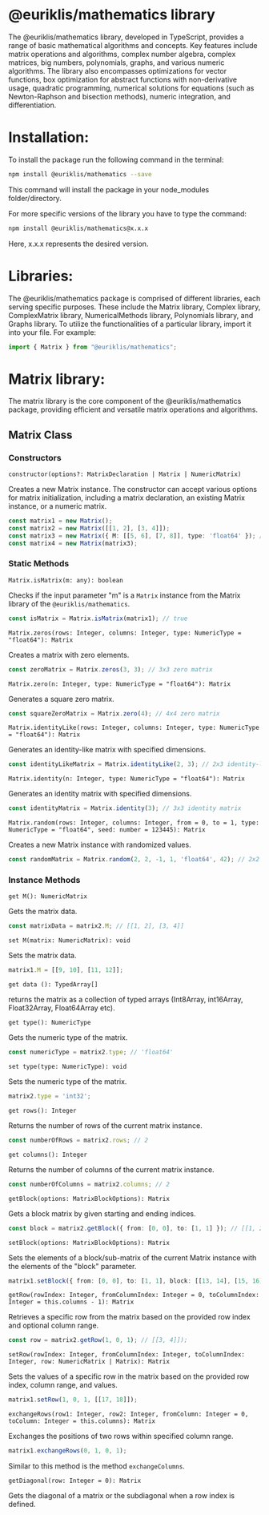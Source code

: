 # @euriklis/mathematics library

The @euriklis/mathematics library, developed in TypeScript, provides a range of basic mathematical algorithms and concepts. Key features include matrix operations and algorithms, complex number algebra, complex matrices, big numbers, polynomials, graphs, and various numeric algorithms. The library also encompasses optimizations for vector functions, box optimization for abstract functions with non-derivative usage, quadratic programming, numerical solutions for equations (such as Newton-Raphson and bisection methods), numeric integration, and differentiation.

# Installation: 

To install the package run the following command in the terminal:

```sh 
npm install @euriklis/mathematics --save
```

This command will install the package in your node_modules folder/directory.

For more specific versions of the library you have to type the command:

```sh 
npm install @euriklis/mathematics@x.x.x
```

Here, x.x.x represents the desired version.

# Libraries:

The @euriklis/mathematics package is comprised of different libraries, each serving specific purposes. These include the Matrix library, Complex library, ComplexMatrix library, NumericalMethods library, Polynomials library, and Graphs library. To utilize the functionalities of a particular library, import it into your file. For example:


```ts 
import { Matrix } from "@euriklis/mathematics";
```

# Matrix library:

The matrix library is the core component of the @euriklis/mathematics package, providing efficient and versatile matrix operations and algorithms.

## Matrix Class


### Constructors

`constructor(options?: MatrixDeclaration | Matrix | NumericMatrix)`

Creates a new Matrix instance. The constructor can accept various options for matrix initialization, including a matrix declaration, an existing Matrix instance, or a numeric matrix.


```ts 
const matrix1 = new Matrix();
const matrix2 = new Matrix([[1, 2], [3, 4]]);
const matrix3 = new Matrix({ M: [[5, 6], [7, 8]], type: 'float64' }); // other type options - 'float32', 'int8', 'int16', etc
const matrix4 = new Matrix(matrix3);
```

### Static Methods

`Matrix.isMatrix(m: any): boolean`


Checks if the input parameter "m" is a `Matrix` instance from the Matrix library of the `@euriklis/mathematics`.


```ts 
const isMatrix = Matrix.isMatrix(matrix1); // true
```

`Matrix.zeros(rows: Integer, columns: Integer, type: NumericType = "float64"): Matrix`



Creates a matrix with zero elements.


```ts 
const zeroMatrix = Matrix.zeros(3, 3); // 3x3 zero matrix
```

`Matrix.zero(n: Integer, type: NumericType = "float64"): Matrix`


Generates a square zero matrix.


```ts 
const squareZeroMatrix = Matrix.zero(4); // 4x4 zero matrix
```


`Matrix.identityLike(rows: Integer, columns: Integer, type: NumericType = "float64"): Matrix`


Generates an identity-like matrix with specified dimensions.


```ts 
const identityLikeMatrix = Matrix.identityLike(2, 3); // 2x3 identity-like matrix
```


`Matrix.identity(n: Integer, type: NumericType = "float64"): Matrix`


Generates an identity matrix with specified dimensions.


```ts 
const identityMatrix = Matrix.identity(3); // 3x3 identity matrix
```


`Matrix.random(rows: Integer, columns: Integer, from = 0, to = 1, type: NumericType = "float64", seed: number = 123445): Matrix`

Creates a new Matrix instance with randomized values.


```ts 
const randomMatrix = Matrix.random(2, 2, -1, 1, 'float64', 42); // 2x2 random matrix
```

### Instance Methods


`get M(): NumericMatrix`

Gets the matrix data.


```ts 
const matrixData = matrix2.M; // [[1, 2], [3, 4]]
```


`set M(matrix: NumericMatrix): void`


Sets the matrix data.


```ts 
matrix1.M = [[9, 10], [11, 12]];
```


`get data (): TypedArray[]`

returns the matrix as a collection of typed arrays (Int8Array, int16Array, Float32Array, Float64Array etc).


`get type(): NumericType`

Gets the numeric type of the matrix.


```ts 
const numericType = matrix2.type; // 'float64'
```


`set type(type: NumericType): void`

Sets the numeric type of the matrix.


```ts 
matrix2.type = 'int32';
```

`get rows(): Integer`

Returns the number of rows of the current matrix instance.

```ts 
const numberOfRows = matrix2.rows; // 2
```

`get columns(): Integer`

Returns the number of columns of the current matrix instance.

```ts 
const numberOfColumns = matrix2.columns; // 2
```


`getBlock(options: MatrixBlockOptions): Matrix`

Gets a block matrix by given starting and ending indices.


```ts 
const block = matrix2.getBlock({ from: [0, 0], to: [1, 1] }); // [[1, 2], [3, 4]]
```


`setBlock(options: MatrixBlockOptions): Matrix`

Sets the elements of a block/sub-matrix of the current Matrix instance with the elements of the "block" parameter.


```ts 
matrix1.setBlock({ from: [0, 0], to: [1, 1], block: [[13, 14], [15, 16]] });
```


`getRow(rowIndex: Integer, fromColumnIndex: Integer = 0, toColumnIndex: Integer = this.columns - 1): Matrix`

Retrieves a specific row from the matrix based on the provided row index and optional column range.


```ts 
const row = matrix2.getRow(1, 0, 1); // [[3, 4]]);
```


`setRow(rowIndex: Integer, fromColumnIndex: Integer, toColumnIndex: Integer, row: NumericMatrix | Matrix): Matrix`

Sets the values of a specific row in the matrix based on the provided row index, column range, and values.


```ts 
matrix1.setRow(1, 0, 1, [[17, 18]]);
```


`exchangeRows(row1: Integer, row2: Integer, fromColumn: Integer = 0, toColumn: Integer = this.columns): Matrix`

Exchanges the positions of two rows within specified column range.


```ts 
matrix1.exchangeRows(0, 1, 0, 1);
```

Similar to this method is the method `exchangeColumns`.



`getDiagonal(row: Integer = 0): Matrix`


Gets the diagonal of a matrix or the subdiagonal when a row index is defined.





